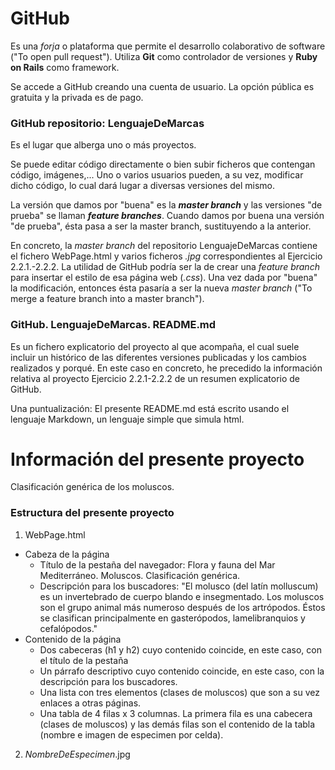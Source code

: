 # GitHub
Es una *forja* o plataforma que permite el desarrollo colaborativo de software ("To open pull request"). Utiliza **Git** como controlador de versiones y **Ruby on Rails** como framework.

Se accede a GitHub creando una cuenta de usuario. La opción pública es gratuita y la privada es de pago.

### GitHub repositorio: LenguajeDeMarcas
Es el lugar que alberga uno o más proyectos.

Se puede editar código directamente o bien subir ficheros que contengan código, imágenes,... Uno o varios usuarios pueden, a su vez, modificar dicho código, lo cual dará lugar a diversas versiones del mismo.

La versión que damos por "buena" es la ***master branch*** y las versiones "de prueba" se llaman ***feature branches***. Cuando damos por buena una versión "de prueba", ésta pasa a ser la master branch, sustituyendo a la anterior.

En concreto, la *master branch* del repositorio LenguajeDeMarcas contiene el fichero WebPage.html y varios ficheros *.jpg* correspondientes al Ejercicio 2.2.1.-2.2.2. La utilidad de GitHub podría ser la de crear una *feature branch* para insertar el estilo de esa página web (*.css*). Una vez dada por "buena" la modificación, entonces ésta pasaría a ser la nueva *master branch* ("To merge a feature branch into a master branch").

### GitHub. LenguajeDeMarcas. README.md
Es un fichero explicatorio del proyecto al que acompaña, el cual suele incluir un histórico de las diferentes versiones publicadas y los cambios realizados y porqué. En este caso en concreto, he precedido la información relativa al proyecto Ejercicio 2.2.1-2.2.2 de un resumen explicatorio de GitHub.

Una puntualización: El presente README.md está escrito usando el lenguaje Markdown, un lenguaje simple que simula html.


# Información del presente proyecto
Clasificación genérica de los moluscos.

### Estructura del presente proyecto
1. WebPage.html
  + Cabeza de la página
    - Título de la pestaña del navegador: Flora y fauna del Mar Mediterráneo. Moluscos. Clasificación genérica.
    - Descripción para los buscadores: "El molusco (del latín molluscum) es un invertebrado de cuerpo blando e insegmentado. Los moluscos son el grupo animal más numeroso después de los artrópodos. Éstos se clasifican principalmente en gasterópodos, lamelibranquios y cefalópodos."
  + Contenido de la página
    - Dos cabeceras (h1 y h2) cuyo contenido coincide, en este caso, con el título de la pestaña
    - Un párrafo descriptivo cuyo contenido coincide, en este caso, con la descripción para los buscadores.
    - Una lista con tres elementos (clases de moluscos) que son a su vez enlaces a otras páginas.
    - Una tabla de 4 filas x 3 columnas. La primera fila es una cabecera (clases de moluscos) y las demás filas son el contenido de la tabla (nombre e imagen de especimen por celda).
2. *NombreDeEspecimen*.jpg



